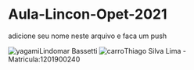 # Aula-Lincon-Opet-2021

adicione seu nome neste arquivo e faca um push

![yagami](https://omelhordoskingoffighters.files.wordpress.com/2012/06/io-max.gif?w=300)Lindomar Bassetti
![carro](https://www.e-farsas.com/wp-content/uploads/carro.gif)Thiago Silva Lima - Matricula:1201900240
